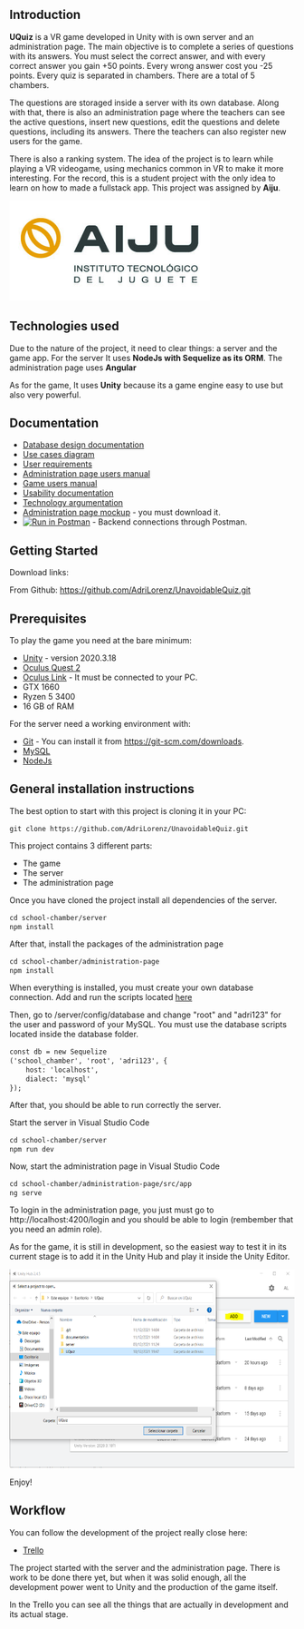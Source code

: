 ## Introduction

**UQuiz** is a VR game developed in Unity with is own server and an administration page. The main objective is to complete a series of questions with its answers.
You must select the correct answer, and with every correct answer you gain +50 points. Every wrong answer cost you -25 points. Every quiz is separated in chambers.
There are a total of 5 chambers.

The questions are storaged inside a server with its own database. Along with that, there is also an administration page where the teachers can see the active questions,
insert new questions, edit the questions and delete questions, including its answers. There the teachers can also register new users for the game.

There is also a ranking system. The idea of the project is to learn while playing a VR videogame, using mechanics common in VR to 
make it more interesting. For the record, this is a student project with the only idea to learn on how to made a fullstack app. This project was assigned by **Aiju**.

![Create Project](/documentation/Images/aiju.jpg)

## Technologies used

Due to the nature of the project, it need to clear things: a server and the game app. For the server It uses **NodeJs with Sequelize as its ORM**. The administration 
page uses **Angular**

As for the game, It uses **Unity** because its a game engine easy to use but also very powerful.

## Documentation

* [Database design documentation](/documentation/database_design.md)
* [Use cases diagram](/documentation/Diagrams/use-cases.png)
* [User requirements](/documentation/user_requirements.md)
* [Administration page users manual](/documentation/user_manual_AdministrationPage.md)
* [Game users manual](/documentation/user_manual_Game.md)
* [Usability documentation](/documentation/usability.md)
* [Technology argumentation](/documentation/technology_comparation.md)
* [Administration page mockup](/documentation/Mockup/mockup-schoolChamber-AdministrationPage.xd) - you must download it.
* [![Run in Postman](https://run.pstmn.io/button.svg)](https://app.getpostman.com/run-collection/17847912-89e3d135-34f1-437f-8d36-5859995b7e81?action=collection%2Ffork&collection-url=entityId%3D17847912-89e3d135-34f1-437f-8d36-5859995b7e81%26entityType%3Dcollection) - Backend connections through Postman.

## Getting Started

Download links:

From Github: https://github.com/AdriLorenz/UnavoidableQuiz.git

## Prerequisites

To play the game you need at the bare minimum:
* [Unity](https://unity.com/es) - version 2020.3.18
* [Oculus Quest 2](https://www.oculus.com/quest-2/?locale=es_ES)
* [Oculus Link](https://www.oculus.com/accessories/oculus-link/?locale=es_ES) - It must be connected to your PC.
* GTX 1660
* Ryzen 5 3400
* 16 GB of RAM

For the server need a working environment with:
* [Git](https://git-scm.com) - You can install it from https://git-scm.com/downloads.
* [MySQL](https://www.mysql.com/)
* [NodeJs](https://nodejs.org/es/)

## General installation instructions

The best option to start with this project is cloning it in your PC:

```
git clone https://github.com/AdriLorenz/UnavoidableQuiz.git
```

This project contains 3 different parts:
* The game
* The server
* The administration page

Once you have cloned the project install all dependencies of the server.

```
cd school-chamber/server
npm install
```

After that, install the packages of the administration page

```
cd school-chamber/administration-page
npm install
```

When everything is installed, you must create your own database connection. Add and run the scripts located [here](/server/database)

Then, go to /server/config/database and change "root" and "adri123" for the user and password of your MySQL. You must use
the database scripts located inside the database folder.

```
const db = new Sequelize
('school_chamber', 'root', 'adri123', {
    host: 'localhost',
    dialect: 'mysql'
});
```

After that, you should be able to run correctly the server.

Start the server in Visual Studio Code

```
cd school-chamber/server
npm run dev
```

Now, start the administration page in Visual Studio Code

```
cd school-chamber/administration-page/src/app
ng serve
```

To login in the administration page, you just must go to http://localhost:4200/login and you should be able to login (rembember that you need an admin role).

As for the game, it is still in development, so the easiest way to test it in its current stage is to add it in the Unity Hub and play it inside the Unity Editor.

<img src="/documentation/Images/AddToUnity.PNG" width="700" height="350">

Enjoy!

## Workflow

You can follow the development of the project really close here:

* [Trello](https://trello.com/b/Clemo77M/uquiz) 

The project started with the server and the administration page. There is work to be done there yet, but when it was solid enough, all the development power went to Unity
and the production of the game itself.

In the Trello you can see all the things that are actually in development and its actual stage. 
